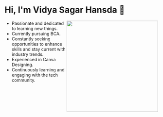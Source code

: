 
# Hi, I'm Vidya Sagar Hansda 🤝

<img width="300px" align='right' src="https://i.giphy.com/media/10IEUy0f5V3WLu/giphy.webp">


- Passionate and dedicated to learning new things.
- Currently pursuing BCA.
- Constantly seeking opportunities to enhance skills and stay current with industry trends.
- Experienced in Canva Designing.
- Continuously learning and engaging with the tech community.


